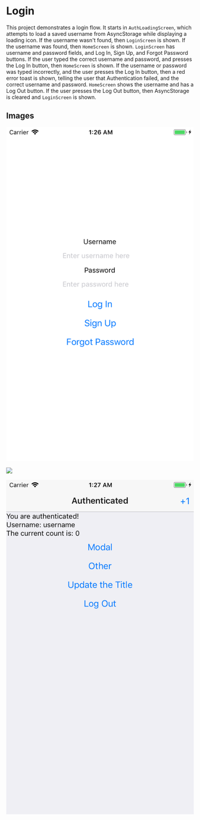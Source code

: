 # Login

This project demonstrates a login flow. It starts in `AuthLoadingScreen`, which attempts to load a saved username from AsyncStorage while displaying a loading icon. If the username wasn't found, then `LoginScreen` is shown. If the username was found, then `HomeScreen` is shown. `LoginScreen` has username and password fields, and Log In, Sign Up, and Forgot Password buttons. If the user typed the correct username and password, and presses the Log In button, then `HomeScreen` is shown. If the username or password was typed incorrectly, and the user presses the Log In button, then a red error toast is shown, telling the user that Authentication failed, and the correct username and password. `HomeScreen` shows the username and has a Log Out button. If the user presses the Log Out button, then AsyncStorage is cleared and `LoginScreen` is shown.

## Images

![](https://raw.githubusercontent.com/kas/react-native-practice/master/Login/images/LoginScreen.png)

![](https://raw.githubusercontent.com/kas/react-native-practice/master/Login/images/HomeScreenAuthenticationFailed.png)

![](https://raw.githubusercontent.com/kas/react-native-practice/master/Login/images/HomeScreen.png)
